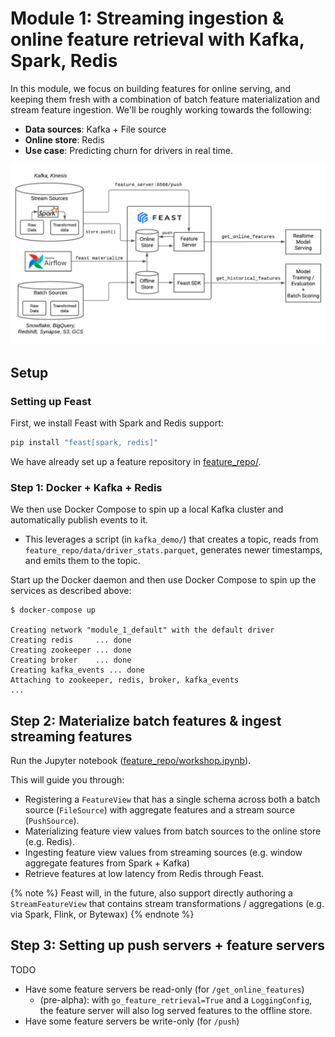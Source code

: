 # Module 1: Streaming ingestion & online feature retrieval with Kafka, Spark, Redis

In this module, we focus on building features for online serving, and keeping them fresh with a combination of batch feature materialization and stream feature ingestion. We'll be roughly working towards the following:

- **Data sources**: Kafka + File source
- **Online store**: Redis
- **Use case**: Predicting churn for drivers in real time.

<img src="module_1_architecture.png" width=750>

## Setup

### Setting up Feast

First, we install Feast with Spark and Redis support:
```bash
pip install "feast[spark, redis]"
```

We have already set up a feature repository in [feature_repo/](feature_repo/). 

### Step 1: Docker + Kafka + Redis

We then use Docker Compose to spin up a local Kafka cluster and automatically publish events to it. 
- This leverages a script (in `kafka_demo/`) that creates a topic, reads from `feature_repo/data/driver_stats.parquet`, generates newer timestamps, and emits them to the topic.

Start up the Docker daemon and then use Docker Compose to spin up the services as described above:
```console
$ docker-compose up

Creating network "module_1_default" with the default driver
Creating redis     ... done
Creating zookeeper ... done
Creating broker    ... done
Creating kafka_events ... done
Attaching to zookeeper, redis, broker, kafka_events
...
```

## Step 2: Materialize batch features & ingest streaming features

Run the Jupyter notebook ([feature_repo/workshop.ipynb](feature_repo/module_1.ipynb)).

This will guide you through:
- Registering a `FeatureView` that has a single schema across both a batch source (`FileSource`) with aggregate features and a stream source (`PushSource`).
- Materializing feature view values from batch sources to the online store (e.g. Redis).
- Ingesting feature view values from streaming sources (e.g. window aggregate features from Spark + Kafka)
- Retrieve features at low latency from Redis through Feast.

{% note %}
Feast will, in the future, also support directly authoring a `StreamFeatureView` that contains stream transformations / aggregations (e.g. via Spark, Flink, or Bytewax) {% endnote %}

## Step 3: Setting up push servers + feature servers
TODO
- Have some feature servers be read-only (for `/get_online_features`)
  - (pre-alpha): with `go_feature_retrieval=True` and a `LoggingConfig`, the feature server will also log served features to the offline store.
- Have some feature servers be write-only (for `/push`)
